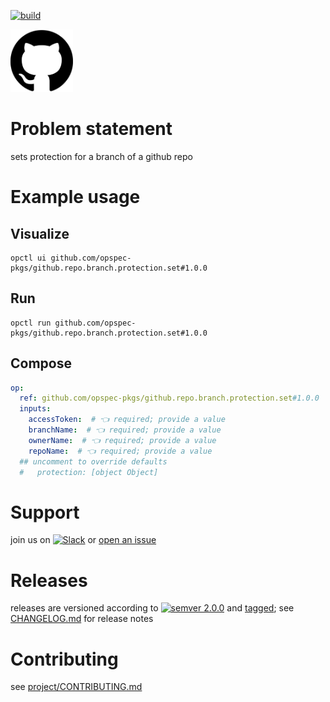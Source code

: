 [![build](https://github.com/opspec-pkgs/github.repo.branch.protection.set/actions/workflows/build.yml/badge.svg)](https://github.com/opspec-pkgs/github.repo.branch.protection.set/actions/workflows/build.yml)


<img src="icon.svg" alt="icon" height="100px">

# Problem statement

sets protection for a branch of a github repo

# Example usage

## Visualize

```shell
opctl ui github.com/opspec-pkgs/github.repo.branch.protection.set#1.0.0
```

## Run

```
opctl run github.com/opspec-pkgs/github.repo.branch.protection.set#1.0.0
```

## Compose

```yaml
op:
  ref: github.com/opspec-pkgs/github.repo.branch.protection.set#1.0.0
  inputs:
    accessToken:  # 👈 required; provide a value
    branchName:  # 👈 required; provide a value
    ownerName:  # 👈 required; provide a value
    repoName:  # 👈 required; provide a value
  ## uncomment to override defaults
  #   protection: [object Object]
```

# Support

join us on
[![Slack](https://img.shields.io/badge/slack-opctl-E01563.svg)](https://join.slack.com/t/opctl/shared_invite/zt-51zodvjn-Ul_UXfkhqYLWZPQTvNPp5w)
or
[open an issue](https://github.com/opspec-pkgs/github.repo.branch.protection.set/issues)

# Releases

releases are versioned according to
[![semver 2.0.0](https://img.shields.io/badge/semver-2.0.0-brightgreen.svg)](http://semver.org/spec/v2.0.0.html)
and [tagged](https://git-scm.com/book/en/v2/Git-Basics-Tagging); see
[CHANGELOG.md](CHANGELOG.md) for release notes

# Contributing

see
[project/CONTRIBUTING.md](https://github.com/opspec-pkgs/project/blob/main/CONTRIBUTING.md)
